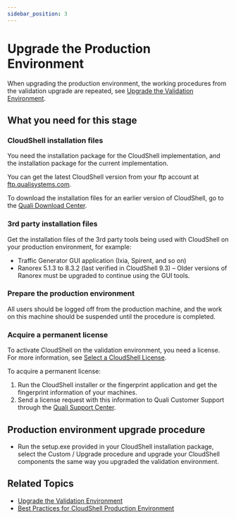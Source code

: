 ```yaml
---
sidebar_position: 3
---
```


# Upgrade the Production Environment

When upgrading the production environment, the working procedures from the validation upgrade are repeated, see [Upgrade the Validation Environment](./upgrade-staging.md).

## What you need for this stage

### CloudShell installation files

You need the installation package for the CloudShell implementation, and the installation package for the current implementation.

You can get the latest CloudShell version from your ftp account at [ftp.qualisystems.com](ftp://ftp.qualisystems.com/).

To download the installation files for an earlier version of CloudShell, go to the [Quali Download Center](https://support.quali.com/hc/en-us/articles/231613287).

### 3rd party installation files

Get the installation files of the 3rd party tools being used with CloudShell on your production environment, for example:

- Traffic Generator GUI application (Ixia, Spirent, and so on)
- Ranorex 5.1.3 to 8.3.2 (last verified in CloudShell 9.3) – Older versions of Ranorex must be upgraded to continue using the GUI tools.

### Prepare the production environment

All users should be logged off from the production machine, and the work on this machine should be suspended until the procedure is completed.

### Acquire a permanent license

To activate CloudShell on the validation environment, you need a license. For more information, see [Select a CloudShell License](../configure-products/select-a-license.md).

To acquire a permanent license:

1. Run the CloudShell installer or the fingerprint application and get the fingerprint information of your machines.
2. Send a license request with this information to Quali Customer Support through the [Quali Support Center](https://support.quali.com/).

## Production environment upgrade procedure

- Run the setup.exe provided in your CloudShell installation package, select the Custom / Upgrade procedure and upgrade your CloudShell components the same way you upgraded the validation environment.

## Related Topics

- [Upgrade the Validation Environment](./upgrade-staging.md)
- [Best Practices for CloudShell Production Environment](../appendix/best-practices-cs-prod/index.md)